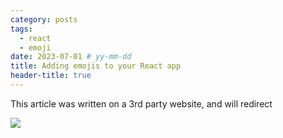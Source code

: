 ```yaml
---
category: posts
tags:
  - react
  - emoji
date: 2023-07-01 # yy-mm-dd
title: Adding emojis to your React app
header-title: true
---
```


This article was written on a 3rd party website, and will redirect

![](https://img.shields.io/badge/external_navigation-blue)

<!-- more -->

<meta http-equiv="refresh" rel="canonical" content="0; url=https://blog.logrocket.com/adding-emojis-react-app/" />